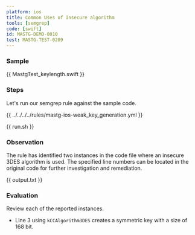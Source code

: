 ```yaml
---
platform: ios
title: Common Uses of Insecure algorithm
tools: [semgrep]
code: [swift]
id: MASTG-DEMO-0010
test: MASTG-TEST-0209
---
```


### Sample

{{ MastgTest_keylength.swift }}

### Steps

Let's run our semgrep rule against the sample code.

{{ ../../../../rules/mastg-ios-weak_key_generation.yml }}

{{ run.sh }}

### Observation

The rule has identified two instances in the code file where an insecure 3DES algorithm is used. The specified line numbers can be located in the original code for further investigation and remediation.

{{ output.txt }}

### Evaluation

Review each of the reported instances.

- Line 3 using `kCCAlgorithm3DES` creates a symmetric key with a size of 168 bit.

